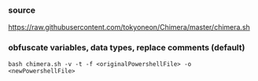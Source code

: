### source 
https://raw.githubusercontent.com/tokyoneon/Chimera/master/chimera.sh  

### obfuscate variables, data types, replace comments (default)
```
bash chimera.sh -v -t -f <originalPowershellFile> -o <newPowershellFile>
```

